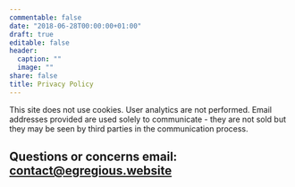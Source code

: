 ```yaml
---
commentable: false
date: "2018-06-28T00:00:00+01:00"
draft: true
editable: false
header:
  caption: ""
  image: ""
share: false
title: Privacy Policy
---
```

This site does not use cookies.
User analytics are not performed.
Email addresses provided are used solely to communicate - they are not sold but they may be seen by third parties in the communication process.

Questions or concerns email: contact@egregious.website
---
